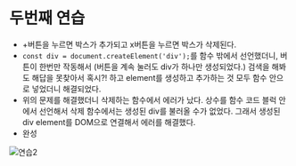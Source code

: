 # 두번째 연습
- +버튼을 누르면 박스가 추가되고 x버튼을 누르면 박스가 삭제된다.
- `const div = document.createElement('div');`를 함수 밖에서 선언했더니, 버튼이 한번만 작동해서 (버튼을 계속 눌러도 div가 하나만 생성되었다.) 검색을 해봐도 해답을 못찾아서 혹시?! 하고 element를 생성하고 추가하는 것 모두 함수 안으로 넣었더니 해결되었다.
- 위의 문제를 해결했더니 삭제하는 함수에서 에러가 났다. 상수를 함수 코드 블럭 안에서 선언해서 삭제 함수에서는 생성된 div를 불러올 수가 없었다. 그래서 생성된 div element를 DOM으로 연결해서 에러를 해결했다.
- 완성

![연습2](https://user-images.githubusercontent.com/72402014/147827741-34108ebd-5f00-45a2-8909-4bd112c19afb.gif)
